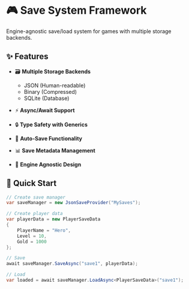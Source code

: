 # 🎮 Save System Framework

Engine-agnostic save/load system for games with multiple storage backends.

## ✨ Features

- 🗃️ **Multiple Storage Backends**
  - JSON (Human-readable)
  - Binary (Compressed)
  - SQLite (Database)
  
- ⚡ **Async/Await Support**
- 🔒 **Type Safety with Generics**
- 🔄 **Auto-Save Functionality**
- 📊 **Save Metadata Management**
- 🎯 **Engine Agnostic Design**

## 🚀 Quick Start

```csharp
// Create save manager
var saveManager = new JsonSaveProvider("MySaves");

// Create player data
var playerData = new PlayerSaveData 
{
    PlayerName = "Hero",
    Level = 10,
    Gold = 1000
};

// Save
await saveManager.SaveAsync("save1", playerData);

// Load
var loaded = await saveManager.LoadAsync<PlayerSaveData>("save1");
